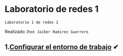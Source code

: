# Laboratorio de redes 1 
<p><code>Laboratorio 1 de redes 2</code></p>
<p>Realizado <code>Jhon Jaiber Ramirez Guerrero</code>

## 1.[Configurar el entorno de trabajo](#) ✔

<ol type="a">

